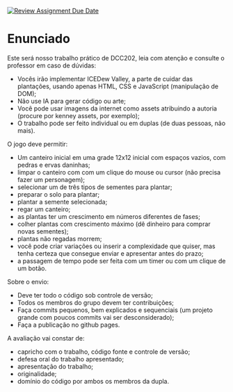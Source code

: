 [![Review Assignment Due Date](https://classroom.github.com/assets/deadline-readme-button-22041afd0340ce965d47ae6ef1cefeee28c7c493a6346c4f15d667ab976d596c.svg)](https://classroom.github.com/a/YHBcxhqH)

# Enunciado

Este será nosso trabalho prático de DCC202, leia com atenção e consulte o professor em caso de dúvidas:

- Vocês irão implementar ICEDew Valley, a parte de cuidar das plantações, usando apenas HTML, CSS e JavaScript (manipulação de DOM);
- Não use IA para gerar código ou arte;
- Você pode usar imagens da internet como assets atribuindo a autoria (procure por kenney assets, por exemplo);
- O trabalho pode ser feito individual ou em duplas (de duas pessoas, não mais).

O jogo deve permitir:

- Um canteiro inicial em uma grade 12x12 inicial com espaços vazios, com pedras e ervas daninhas;
- limpar o canteiro com com um clique do mouse ou cursor (não precisa fazer um personagem);
- selecionar um de três tipos de sementes para plantar;
- preparar o solo para plantar;
- plantar a semente selecionada;
- regar um canteiro;
- as plantas ter um crescimento em números diferentes de fases;
- colher plantas com crescimento máximo (dê dinheiro para comprar novas sementes);
- plantas não regadas morrem;
- você pode criar variações ou inserir a complexidade que quiser, mas tenha certeza que consegue enviar e apresentar antes do prazo;
- a passagem de tempo pode ser feita com um timer ou com um clique de um botão.

Sobre o envio:

- Deve ter todo o código sob controle de versão;
- Todos os membros do grupo devem ter contribuições;
- Faça commits pequenos, bem explicados e sequenciais (um projeto grande com poucos commits vai ser desconsiderado);
- Faça a publicação no github pages.

A avaliação vai constar de:

- capricho com o trabalho, código fonte e controle de versão;
- defesa oral do trabalho apresentado;
- apresentação do trabalho;
- originalidade;
- domínio do código por ambos os membros da dupla.
